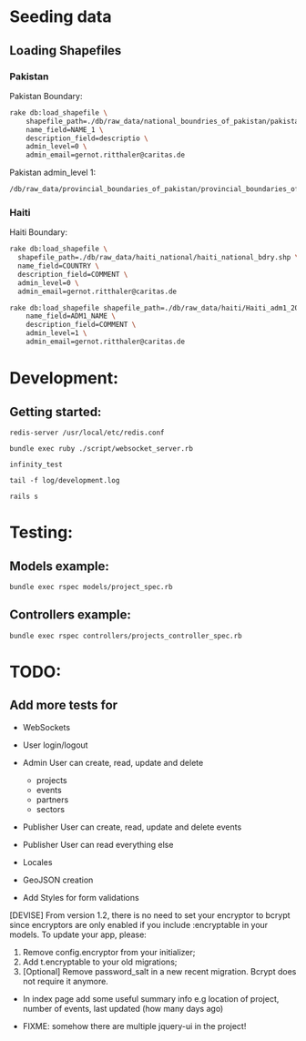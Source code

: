 # Seeding data

## Loading Shapefiles

### Pakistan

Pakistan Boundary:

```bash
rake db:load_shapefile \
    shapefile_path=./db/raw_data/national_boundries_of_pakistan/pakistan_country_bdry.shp \
    name_field=NAME_1 \
    description_field=descriptio \
    admin_level=0 \
    admin_email=gernot.ritthaler@caritas.de
```

Pakistan admin_level 1:

```bash
/db/raw_data/provincial_boundaries_of_pakistan/provincial_boundaries_of_pakistan.shp
```

### Haiti

Haiti Boundary:

```bash
rake db:load_shapefile \
  shapefile_path=./db/raw_data/haiti_national/haiti_national_bdry.shp \
  name_field=COUNTRY \
  description_field=COMMENT \
  admin_level=0 \
  admin_email=gernot.ritthaler@caritas.de
```

```bash
rake db:load_shapefile shapefile_path=./db/raw_data/haiti/Haiti_adm1_2000-2010.shp \
    name_field=ADM1_NAME \
    description_field=COMMENT \
    admin_level=1 \
    admin_email=gernot.ritthaler@caritas.de
```

# Development:

## Getting started:

`redis-server /usr/local/etc/redis.conf`

`bundle exec ruby ./script/websocket_server.rb`

`infinity_test`

`tail -f log/development.log`

`rails s`

# Testing:

## Models example:

`bundle exec rspec models/project_spec.rb`

## Controllers example:

`bundle exec rspec controllers/projects_controller_spec.rb`

# TODO:

## Add more tests for

* WebSockets

* User login/logout

* Admin User can create, read, update and delete
  - projects
  - events
  - partners
  - sectors

* Publisher User can create, read, update and delete events

* Publisher User can read everything else

* Locales

* GeoJSON creation

* Add Styles for form validations

[DEVISE] From version 1.2, there is no need to set your encryptor to bcrypt since encryptors are only enabled if you include :encryptable in your models. To update your app, please:

1) Remove config.encryptor from your initializer;
2) Add t.encryptable to your old migrations;
3) [Optional] Remove password_salt in a new recent migration. Bcrypt does not require it anymore.

* In index page add some useful summary info e.g location of project, number of events, last updated (how many days ago)

* FIXME: somehow there are multiple jquery-ui in the project!
